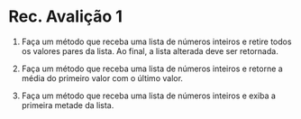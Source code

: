 # Rec. Avalição 1

1) Faça um método que receba uma lista de números inteiros e retire todos os valores pares da lista. Ao final, a lista alterada deve ser retornada.

2) Faça um método que receba uma lista de números inteiros e retorne a média do primeiro valor 
com o último valor.

3) Faça um método que receba uma lista de números inteiros e exiba a primeira metade da lista.